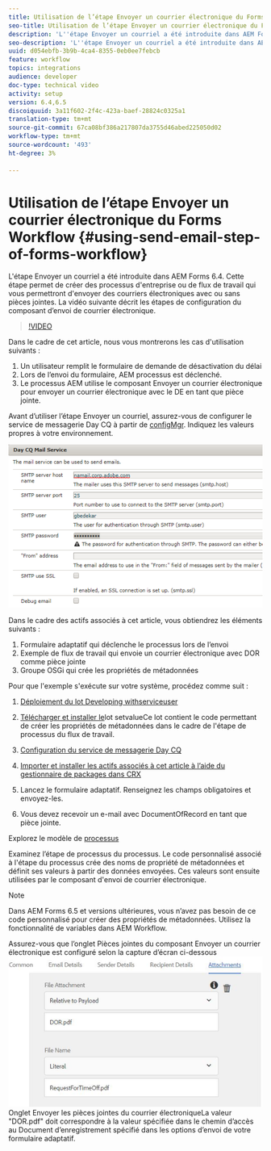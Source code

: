 ```yaml
---
title: Utilisation de l’étape Envoyer un courrier électronique du Forms Workflow
seo-title: Utilisation de l’étape Envoyer un courrier électronique du Forms Workflow
description: 'L''étape Envoyer un courriel a été introduite dans AEM Forms 6.4. Cette étape permet de créer des processus d''entreprise ou de flux de travail qui vous permettront d''envoyer des courriers électroniques avec ou sans pièces jointes. La vidéo suivante décrit les étapes de configuration du composant d''envoi de courrier électronique :'
seo-description: 'L''étape Envoyer un courriel a été introduite dans AEM Forms 6.4. Cette étape permet de créer des processus d''entreprise ou de flux de travail qui vous permettront d''envoyer des courriers électroniques avec ou sans pièces jointes. La vidéo suivante décrit les étapes de configuration du composant d''envoi de courrier électronique :'
uuid: d054ebfb-3b9b-4ca4-8355-0eb0ee7febcb
feature: workflow
topics: integrations
audience: developer
doc-type: technical video
activity: setup
version: 6.4,6.5
discoiquuid: 3a11f602-2f4c-423a-baef-28824c0325a1
translation-type: tm+mt
source-git-commit: 67ca08bf386a217807da3755d46abed225050d02
workflow-type: tm+mt
source-wordcount: '493'
ht-degree: 3%

---
```



# Utilisation de l’étape Envoyer un courrier électronique du Forms Workflow {#using-send-email-step-of-forms-workflow}

L&#39;étape Envoyer un courriel a été introduite dans AEM Forms 6.4. Cette étape permet de créer des processus d&#39;entreprise ou de flux de travail qui vous permettront d&#39;envoyer des courriers électroniques avec ou sans pièces jointes. La vidéo suivante décrit les étapes de configuration du composant d’envoi de courrier électronique.

>[!VIDEO](https://video.tv.adobe.com/v/21499/?quality=9&learn=on)

Dans le cadre de cet article, nous vous montrerons les cas d&#39;utilisation suivants :

1. Un utilisateur remplit le formulaire de demande de désactivation du délai
1. Lors de l’envoi du formulaire, AEM processus est déclenché.
1. Le processus AEM utilise le composant Envoyer un courrier électronique pour envoyer un courrier électronique avec le DE en tant que pièce jointe.

Avant d’utiliser l’étape Envoyer un courriel, assurez-vous de configurer le service de messagerie Day CQ à partir de [configMgr](http://localhost:4502/system/console/configMgr). Indiquez les valeurs propres à votre environnement.

![Configuration du service de messagerie Day CQ](assets/mailservice.png)

Dans le cadre des actifs associés à cet article, vous obtiendrez les éléments suivants :

1. Formulaire adaptatif qui déclenche le processus lors de l’envoi
1. Exemple de flux de travail qui envoie un courrier électronique avec DOR comme pièce jointe
1. Groupe OSGi qui crée les propriétés de métadonnées

Pour que l&#39;exemple s&#39;exécute sur votre système, procédez comme suit :

1. [Déploiement du lot Developing withserviceuser](/help/forms/assets/common-osgi-bundles/DevelopingWithServiceUser.jar)

1. [Télécharger et installer le](/help/forms/assets/common-osgi-bundles/SetValueApp.core-1.0-SNAPSHOT.jar)lot setvalueCe lot contient le code permettant de créer les propriétés de métadonnées dans le cadre de l&#39;étape de processus du flux de travail.
1. [Configuration du service de messagerie Day CQ](https://helpx.adobe.com/experience-manager/6-5/sites/administering/using/notification.html)
1. [Importer et installer les actifs associés à cet article à l’aide du gestionnaire de packages dans CRX](assets/emaildoraemformskt.zip)
1. Lancez le formulaire [](http://localhost:4502/content/dam/formsanddocuments/helpx/timeoffrequestform/jcr:content?wcmmode=disabled)adaptatif. Renseignez les champs obligatoires et envoyez-les.
1. Vous devez recevoir un e-mail avec DocumentOfRecord en tant que pièce jointe.

Explorez le modèle de [processus](http://localhost:4502/editor.html/conf/global/settings/workflow/models/emaildor.html)

Examinez l’étape de processus du processus. Le code personnalisé associé à l&#39;étape du processus crée des noms de propriété de métadonnées et définit ses valeurs à partir des données envoyées. Ces valeurs sont ensuite utilisées par le composant d&#39;envoi de courrier électronique.

>[!NOTE]
>
>Dans AEM Forms 6.5 et versions ultérieures, vous n’avez pas besoin de ce code personnalisé pour créer des propriétés de métadonnées. Utilisez la fonctionnalité de variables dans AEM Workflow.

Assurez-vous que l’onglet Pièces jointes du composant Envoyer un courrier électronique est configuré selon la capture d’écran ci-dessous![](assets/sendemailcomponentconfigure.jpg)Onglet Envoyer les pièces jointes du courrier électroniqueLa valeur &quot;DOR.pdf&quot; doit correspondre à la valeur spécifiée dans le chemin d’accès au Document d’enregistrement spécifié dans les options d’envoi de votre formulaire adaptatif.

